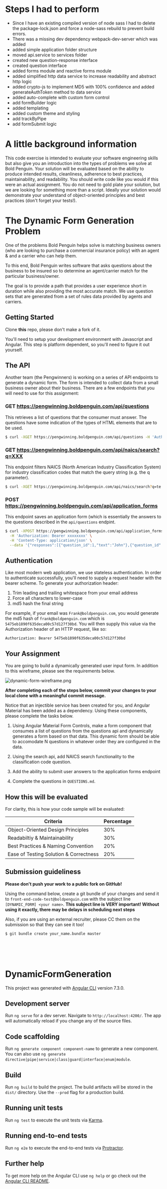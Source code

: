 # Steps I had to perform 

- Since I have an existing compiled version of node sass I had to delete the package-lock.json and force a node-sass rebuild to prevent build errors.
- There was a missing dev dependency webpack-dev-server which was added
- added simple application folder structure
- moved api.service to services folder
- created new question-response interface
- created question interface
- added forms module and reactive forms module
- added simplified http data service to increase readability and abstract http logic
- added crypto-js to implement MD5 with 100% confidence and added generateAuthToken method to data service
- added auto-complete with custom form control
- add formBuilder logic
- added templating
- added custom theme and styling
- add trackByPipe
- add formSubmit logic


# A little background information

This code exercise is intended to evaluate your software engineering skills but also give you an introduction into the types of problems we solve at Bold Penguin. Your solution will be evaluated based on the ability to produce intended results, cleanliness, adherence to best practices, maintainability, and readability. You should write code like you would if this were an actual assignment. You do not need to gold plate your solution, but we are looking for something more than a script.  Ideally your solution would demonstrate your understand of object-oriented principles and best practices (don't forget your tests!).

# The Dynamic Form Generation Problem

One of the problems Bold Penguin helps solve is matching business owners (who are looking to purchase a commercial insurance policy) with an agent & and a carrier who can help them.

To this end, Bold Penguin writes software that asks questions about the business to be insured so to determine an agent/carrier match for the particular business/owner.

The goal is to provide a path that provides a user experience short in duration while also providing the most accurate match.  We use question sets that are generated from a set of rules data provided by agents and carriers.

## Getting Started

Clone **this** repo, please don't make a fork of it.

You'll need to setup your development environment with Javascript and Angular. This step is platform dependent, so you'll need to figure it out yourself.

## The API

Another team (the Pengwinners) is working on a series of API endpoints to generate a dynamic form. The form is intended to collect data from a small business owner about their business. There are a few endpoints that you will need to use for this assignment:

### GET https://pengwinning.boldpenguin.com/api/questions

This retrieves a list of questions that the consumer must answer. The questions have some indication of the types of HTML elements that are to be used.

```bash
$ curl -XGET https://pengwinning.boldpenguin.com/api/questions -H 'Authorization: Bearer xxxxxxxx'
```

### GET https://pengwinning.boldpenguin.com/api/naics/search?q=XXX

This endpoint filters NAICS (North American Industry Classification System) for industry classification codes that match the query string (e.g. the q parameter).

```bash
$ curl -XGET https://pengwinning.boldpenguin.com/api/naics/search?q=te -H 'Authorization: Bearer xxxxxxxx'
```

### POST https://pengwinning.boldpenguin.com/api/application_forms

This endpoint saves an application form (which is essentially the answers to the questions described in the `api/questions` endpint.

```bash
$ curl -XPOST https://pengwinning.boldpenguin.com/api/application_forms \
  -H 'Authorization: Bearer xxxxxxxx' \
  -H 'Content-Type: application/json' \
  --data '{"responses":[{"question_id":1,"text":"John"},{"question_id":2,"text":"Doe"},{"question_id":3,"option_id":1},{"question_id":4,"text":"123433"}]}'
```


## Authentication

Like most modern web application, we use stateless authentication. In order to authenticate successfully, you'll need to supply a request header with the bearer scheme. To generate your authorization header:

1. Trim leading and trailing whitespace from your email address
2. Force all characters to lower-case
3. md5 hash the final string

For example, if your email was `Frank@boldpenguin.com`, you would generate the md5 hash of `frank@boldpenguin.com` which is `5475eb1890f635deca00c57d127f30bd`. You will then supply this value via the Authorization header of an HTTP request, like so:

`Authorization: Bearer 5475eb1890f635deca00c57d127f30bd`

## Your Assignment

You are going to build a dynamically generated user input form. In addition to this wireframe, please see the requirements below.

![dynamic-form-wireframe.png](dynamic-form-wireframe.png)

**After completing each of the steps below, commit your changes to your local clone with a meaningful commit message.**

Notice that an injectible service has been created for you, and Angular Material has been added as a dependency. Using these components, please complete the tasks below.

1. Using Angular Material Form Controls, make a form component that consumes a list of questions from the questions api and dynamically generates a form based on that data.  This dynamic form should be able to accomodate N questions in whatever order they are configured in the data.

2. Using the search api, add NAICS search functionality to the classification code question.

3. Add the ability to submit user answers to the application forms endpoint

4. Complete the questions in `QUESTIONS.md`.

## How this will be evaluated

For clarity, this is how your code sample will be evaluated:

| Criteria | Percentage |
|----------|-----|
| Object-Oriented Design Principles | 30% |
| Readabiltiy & Maintainability | 30% |
| Best Practices & Naming Convention | 20% |
| Ease of Testing Solution & Correctness | 20% |

## Submission guideliness

**Please don't push your work to a public fork on GitHub!**

Using the command below, create a git bundle of your changes and send it to `front-end-code-test@boldpenguin.com` with the subject line `[DYNAMIC_FORM] <your name>`. **This subject line is VERY important! Without using it exactly, there may be delays in scheduling next steps**

Also, if you are using an external recruiter, please CC them on the submission so that they can see it too!

```bash
$ git bundle create your_name.bundle master
```

<br/>
<br/>
<br/>





# DynamicFormGeneration

This project was generated with [Angular CLI](https://github.com/angular/angular-cli) version 7.3.0.

## Development server

Run `ng serve` for a dev server. Navigate to `http://localhost:4200/`. The app will automatically reload if you change any of the source files.

## Code scaffolding

Run `ng generate component component-name` to generate a new component. You can also use `ng generate directive|pipe|service|class|guard|interface|enum|module`.

## Build

Run `ng build` to build the project. The build artifacts will be stored in the `dist/` directory. Use the `--prod` flag for a production build.

## Running unit tests

Run `ng test` to execute the unit tests via [Karma](https://karma-runner.github.io).

## Running end-to-end tests

Run `ng e2e` to execute the end-to-end tests via [Protractor](http://www.protractortest.org/).

## Further help

To get more help on the Angular CLI use `ng help` or go check out the [Angular CLI README](https://github.com/angular/angular-cli/blob/master/README.md).
